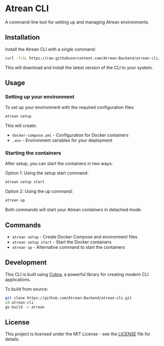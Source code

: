 # Atrean CLI

A command-line tool for setting up and managing Atrean environments.

## Installation

Install the Atrean CLI with a single command:

```bash
curl -fsSL https://raw.githubusercontent.com/Atrean-Backend/atrean-cli/main/install.sh | bash
```

This will download and install the latest version of the CLI to your system.

## Usage

### Setting up your environment

To set up your environment with the required configuration files:

```bash
atrean setup
```

This will create:
- `docker-compose.yml` - Configuration for Docker containers
- `.env` - Environment variables for your deployment

### Starting the containers

After setup, you can start the containers in two ways:

Option 1: Using the setup start command:
```bash
atrean setup start
```

Option 2: Using the up command:
```bash
atrean up
```

Both commands will start your Atrean containers in detached mode.

## Commands

- `atrean setup` - Create Docker Compose and environment files
- `atrean setup start` - Start the Docker containers
- `atrean up` - Alternative command to start the containers

## Development

This CLI is built using [Cobra](https://github.com/spf13/cobra), a powerful library for creating modern CLI applications.

To build from source:

```bash
git clone https://github.com/Atrean-Backend/atrean-cli.git
cd atrean-cli
go build -o atrean
```

## License

This project is licensed under the MIT License - see the [LICENSE](LICENSE) file for details. 